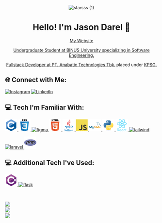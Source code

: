 <div align="center">
  <img src="https://github.com/user-attachments/assets/c82377ae-0c03-42f7-93ae-7cf84236f099" alt="starsss (1)" width="500">
</div>

<h1 align="center">Hello! I'm Jason Darel 👋</h1>
<p align="center"><a href="https://jasondarel.vercel.app">My Website</p>
<p align="center">Undergraduate Student at BINUS University specializing in Software Engineering.</p>
<p align="center">
  Fullstack Developer at 
  <a href="https://www.anabatic.com/">PT. Anabatic Technologies Tbk.</a> 
  placed under 
  <a href="https://kpsg.com/?gad_source=1&gclid=Cj0KCQiAuou6BhDhARIsAIfgrn6wO_HMrUbxsNAtd-vJFhr510pEvj9zL3zmXR-RVp_jWwl18FpdFGMaApheEALw_wcB">KPSG.</a>
</p>

## 🌐 Connect with Me:
[![Instagram](https://img.shields.io/badge/Instagram-%23E4405F.svg?logo=Instagram&logoColor=white)](https://www.instagram.com/jdarel_) [![LinkedIn](https://img.shields.io/badge/LinkedIn-%230077B5.svg?logo=linkedin&logoColor=white)](https://www.linkedin.com/in/jason-darel-528b13247/) 

## 💻 Tech I'm Familiar With:
<p align="left"> 
<a href="https://www.cprogramming.com/" target="_blank" rel="noreferrer"> <img src="https://raw.githubusercontent.com/devicons/devicon/master/icons/c/c-original.svg" alt="c" width="40" height="40"/> </a>  
<a href="https://www.w3schools.com/css/" target="_blank" rel="noreferrer"> <img src="https://raw.githubusercontent.com/devicons/devicon/master/icons/css3/css3-original-wordmark.svg" alt="css3" width="40" height="40"/> </a> <a href="https://www.figma.com/" target="_blank" rel="noreferrer"> <img src="https://www.vectorlogo.zone/logos/figma/figma-icon.svg" alt="figma" width="40" height="40"/> </a> 
<a href="https://www.w3.org/html/" target="_blank" rel="noreferrer"> <img src="https://raw.githubusercontent.com/devicons/devicon/master/icons/html5/html5-original-wordmark.svg" alt="html5" width="40" height="40"/> </a> 
<a href="https://www.java.com" target="_blank" rel="noreferrer"> <img src="https://raw.githubusercontent.com/devicons/devicon/master/icons/java/java-original.svg" alt="java" width="40" height="40"/> </a> 
<a href="https://developer.mozilla.org/en-US/docs/Web/JavaScript" target="_blank" rel="noreferrer"> <img src="https://raw.githubusercontent.com/devicons/devicon/master/icons/javascript/javascript-original.svg" alt="javascript" width="40" height="40"/> </a> 
  <a href="https://www.mysql.com/" target="_blank" rel="noreferrer"> <img src="https://raw.githubusercontent.com/devicons/devicon/master/icons/mysql/mysql-original-wordmark.svg" alt="mysql" width="40" height="40"/> </a> 
<a href="https://www.python.org" target="_blank" rel="noreferrer"> <img src="https://raw.githubusercontent.com/devicons/devicon/master/icons/python/python-original.svg" alt="python" width="40" height="40"/> </a> 
<a href="https://reactjs.org/" target="_blank" rel="noreferrer"> <img src="https://raw.githubusercontent.com/devicons/devicon/master/icons/react/react-original-wordmark.svg" alt="react" width="40" height="40"/> </a>
<a href="https://tailwindcss.com/" target="_blank" rel="noreferrer"> <img src="https://www.vectorlogo.zone/logos/tailwindcss/tailwindcss-icon.svg" alt="tailwind" width="40" height="40"/> </a> </p>
<a href="https://laravel.com/" target="_blank" rel="noreferrer"> <img src="https://www.svgrepo.com/show/353985/laravel.svg" alt="laravel" width="40" height="40"/> </a>
<a href="https://www.php.net" target="_blank" rel="noreferrer"> <img src="https://raw.githubusercontent.com/devicons/devicon/master/icons/php/php-original.svg" alt="php" width="40" height="40"/> </a>

## 💻 Additional Tech I've Used:
<a href="https://www.w3schools.com/cs/" target="_blank" rel="noreferrer"> <img src="https://raw.githubusercontent.com/devicons/devicon/master/icons/csharp/csharp-original.svg" alt="csharp" width="40" height="40"/> </a> 
<a href="https://flask.palletsprojects.com/" target="_blank" rel="noreferrer"> <img src="https://www.svgrepo.com/show/508915/flask.svg" alt="flask" width="40" height="40"/> </a>

<br/><br/>
![](https://github-readme-stats.vercel.app/api?username=jasondarel&theme=midnight-purple&hide_border=false&include_all_commits=false&count_private=false)<br/>
![](https://github-readme-streak-stats.herokuapp.com/?user=jasondarel&theme=midnight-purple&hide_border=false)<br/>
![](https://github-readme-stats.vercel.app/api/top-langs/?username=jasondarel&theme=midnight-purple&hide_border=false&include_all_commits=false&count_private=false&layout=compact)

